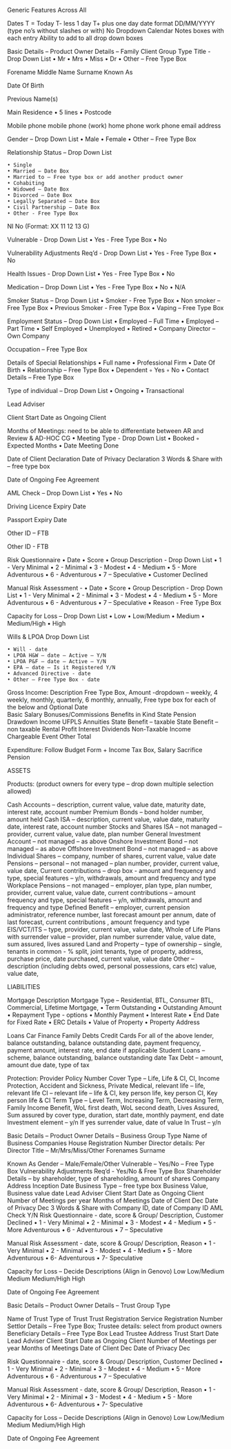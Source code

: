 Generic Features Across All

Dates T = Today T- less 1 day T+ plus one day date format DD/MM/YYYY 
(type no’s without slashes or with) No Dropdown Calendar
Notes boxes with each entry
Ability to add to all drop down boxes


Basic Details – Product Owner Details – Family Client Group Type
Title - Drop Down List 
    • Mr
    • Mrs
    • Miss
    • Dr
    • Other – Free Type Box

Forename
Middle Name
Surname	
Known As

Date Of Birth

Previous Name(s)

Main Residence
    • 5 lines 
    • Postcode
      

Mobile phone
mobile phone (work)
home phone
work phone
email address

Gender – Drop Down List
    • Male
    • Female
    • Other – Free Type Box 

Relationship Status – Drop Down List

    • Single
    • Married – Date Box
    • Married to – Free type box or add another product owner
    • Cohabiting 
    • Widowed – Date Box
    • Divorced – Date Box
    • Legally Separated – Date Box
    • Civil Partnership – Date Box
    • Other - Free Type Box

NI No  (Format: XX 11 12  13 G)

Vulnerable - Drop Down List
    • Yes - Free Type Box
    • No

Vulnerability Adjustments Req’d - Drop Down List
    • Yes - Free Type Box
    • No 

Health Issues - Drop Down List
    • Yes - Free Type Box
    • No 

Medication – Drop Down List
    • Yes - Free Type Box
    • No
    • N/A 

Smoker Status – Drop Down List
    • Smoker - Free Type Box
    • Non smoker – Free Type Box
    • Previous Smoker - Free Type Box
    • Vaping – Free Type Box 

Employment Status – Drop Down List
    • Employed – Full Time
    • Employed – Part Time
    • Self Employed
    • Unemployed
    • Retired
    • Company Director – Own Company

Occupation – Free Type Box


Details of Special Relationships
    • Full name
    • Professional Firm
    • Date Of Birth 
    • Relationship – Free Type Box
    • Dependent
        ◦ Yes
        ◦ No
    • Contact Details – Free Type Box

Type of individual – Drop Down List 
    • Ongoing
    • Transactional

Lead Adviser 

Client Start Date as Ongoing Client 

Months of Meetings: need to be able to differentiate between AR and Review & AD-HOC CG
    • Meeting Type - Drop Down List
    • Booked
        ◦ Expected Months
    • Date Meeting Done

Date of Client Declaration
Date of Privacy Declaration
3 Words & Share with – free type box

Date of Ongoing Fee Agreement

AML Check – Drop Down List
    • Yes
    • No

Driving Licence Expiry Date

Passport Expiry Date

Other ID – FTB

Other ID - FTB

Risk Questionnaire 
    • Date
    • Score 
    • Group Description - Drop Down List 
    • 1 - Very Minimal
    • 2 - Minimal
    • 3 - Modest
    • 4 - Medium
    • 5 - More Adventurous
    • 6 - Adventurous
    • 7 – Speculative 
    • Customer Declined

Manual Risk Assessment - 
    • Date
    • Score 
    • Group Description - Drop Down List 
    • 1 - Very Minimal
    • 2 - Minimal
    • 3 - Modest
    • 4 - Medium
    • 5 - More Adventurous
    • 6 - Adventurous
    • 7 – Speculative 
    • Reason - Free Type Box

Capacity for Loss – Drop Down List
    • Low
    • Low/Medium
    • Medium
    • Medium/High
    • High

Wills & LPOA Drop Down List

    • Will - date
    • LPOA H&W – date – Active – Y/N
    • LPOA P&F – date – Active – Y/N
    • EPA – date – Is it Registered Y/N
    • Advanced Directive - date
    • Other – Free Type Box - date


Gross Income: Description Free Type Box,  Amount -dropdown – weekly, 4 weekly, monthly, quarterly, 6 monthly, annually, 
Free type box for each of the below and Optional Date          
Basic Salary
Bonuses/Commissions
Benefits in Kind
State Pension
Drawdown Income
UFPLS
Annuities
State Benefit – taxable
State Benefit – non taxable
Rental Profit
Interest
Dividends
Non-Taxable Income
Chargeable Event
Other
Total

Expenditure:
Follow Budget Form + Income Tax Box, Salary Sacrifice Pension











ASSETS

Products: (product owners for every type – drop down multiple selection allowed)

Cash Accounts – description, current value, value date, maturity date, interest rate, account number
Premium Bonds – bond holder number, amount held
Cash ISA – description, current value, value date, maturity date, interest rate, account number
Stocks and Shares ISA – not managed – provider, current value, value date, plan number
General Investment Account – not managed – as above
Onshore Investment Bond – not managed – as above
Offshore Investment Bond – not managed – as above
Individual Shares – company, number of shares, current value, value date
Pensions – personal – not managed – plan number, provider, current value, value date, 
Current contributions –  drop box - amount and frequency and type, special features – y/n, withdrawals, amount and frequency and type
Workplace Pensions –  not managed – employer, plan type, plan number, provider, current value, value date, current contributions – amount frequency and type, special features – y/n, withdrawals, amount and frequency and type
Defined Benefit – employer, current pension administrator, reference number, last forecast amount per annum, date of last forecast, current contributions , amount frequency and type
EIS/VCT/ITS – type, provider, current value, value date, 
Whole of Life Plans with surrender value – provider, plan number surrender value, value date, sum assured, lives assured
Land and Property – type of ownership – single, tenants in common - % split, joint tenants, type of property, address, purchase price, date purchased, current value, value date
Other – description (including debts owed, personal possessions, cars etc) value, value date, 



LIABILITIES

Mortgage
Description
Mortgage Type – Residential, BTL, Consumer BTL, Commercial, Lifetime Mortgage, 
    • Term Outstanding
    • Outstanding Amount
    • Repayment Type - options
    • Monthly Payment
    • Interest Rate
    • End Date for Fixed Rate
    • ERC Details
    • Value of Property
    • Property Address

Loans
Car Finance
Family Debts
Credit Cards
For all of the above lender, balance outstanding, balance outstanding date, payment frequency, payment amount, interest rate, end date if applicable
Student Loans – scheme, balance outstanding, balance outstanding date
Tax Debt – amount, amount due date, type of tax



Protection:
Provider
Policy Number
Cover Type – Life, Life & CI, CI, Income Protection, Accident and Sickness, Private Medical, relevant life – life, relevant life CI – relevant life – life & CI, key person life, key person CI, Key person life & CI
Term Type – Level Term, Increasing Term, Decreasing Term, Family Income Benefit, 
WoL first death, WoL second death,
Lives Assured, Sum assured by cover type, duration, start date, monthly payment, end date
Investment element – y/n
If yes surrender value, date of value
In Trust – y/n


Basic Details – Product Owner Details – Business Group Type
Name of Business
Companies House Registration Number
Director details:
Per Director
Title – Mr/Mrs/Miss/Other
Forenames
Surname		

Known As
Gender – Male/Female/Other
Vulnerable – Yes/No – Free Type Box
Vulnerability Adjustments Req’d - Yes/No & Free Type Box
Shareholder Details – by shareholder, type of shareholding, amount of shares
Company Address 
Inception Date
Business Type – free type box
Business Value, Business value date
Lead Adviser
Client Start Date as Ongoing Client
Number of Meetings per year 
Months of Meetings
Date of Client Dec
Date of Privacy Dec
3 Words & Share with
Company ID, date of Company ID
AML Check Y/N
Risk Questionnaire - date, score & Group/ Description, Customer Declined
    • 1 - Very Minimal
    • 2 - Minimal
    • 3 - Modest
    • 4 - Medium
    • 5 - More Adventurous
    • 6 - Adventurous
    • 7 – Speculative


Manual Risk Assessment - date, score & Group/ Description, Reason
    • 1 - Very Minimal
    • 2 - Minimal
    • 3 - Modest
    • 4 - Medium
    • 5 - More Adventurous
    • 6- Adventurous
    • 7- Speculative

Capacity for Loss – Decide Descriptions (Align in Genovo)
Low
Low/Medium
Medium
Medium/High
High

Date of Ongoing Fee Agreement


Basic Details – Product Owner Details – Trust Group Type

Name of Trust
Type of Trust
Trust Registration Service Registration Number
Settlor Details – Free Type Box;
Trustee details: select from product owners
Beneficiary Details – Free Type Box
Lead Trustee Address 
Trust Start Date
Lead Adviser
Client Start Date as Ongoing Client
Number of Meetings per year 
Months of Meetings
Date of Client Dec
Date of Privacy Dec

Risk Questionnaire - date, score & Group/ Description, Customer Declined
    • 1 - Very Minimal
    • 2 - Minimal
    • 3 - Modest
    • 4 - Medium
    • 5 - More Adventurous
    • 6 - Adventurous
    • 7 – Speculative


Manual Risk Assessment - date, score & Group/ Description, Reason
    • 1 - Very Minimal
    • 2 - Minimal
    • 3 - Modest
    • 4 - Medium
    • 5 - More Adventurous
    • 6- Adventurous
    • 7- Speculative

Capacity for Loss – Decide Descriptions (Align in Genovo)
Low
Low/Medium
Medium
Medium/High
High

Date of Ongoing Fee Agreement

